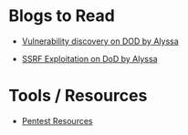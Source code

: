 # Blogs to Read

- [ Vulnerability discovery on DOD by Alyssa ](https://medium.com/@alyssa.o.herrera/high-risk-vulnerabilities-within-the-dod-from-coldfusion-dotnet-nuke-oracle-and-more-cc730f748c69)

- [ SSRF Exploitation on DoD by Alyssa ](https://medium.com/bugbountywriteup/piercing-the-veil-server-side-request-forgery-to-niprnet-access-c358fd5e249a)


# Tools / Resources

- [ Pentest Resources](https://github.com/j0bin/Pentest-Resources/tree/master/Enumeration)

